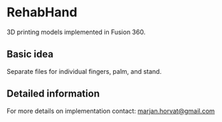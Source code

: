 # RehabHand
3D printing models implemented in Fusion 360. 

## Basic idea
Separate files for individual fingers, palm, and stand.

## Detailed information 
For more details on implementation contact: marjan.horvat@gmail.com
